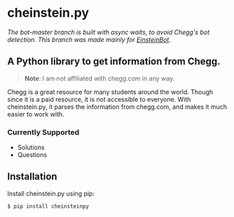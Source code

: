 # cheinstein.py

*The bot-master branch is built with async waits, to avoid Chegg's bot detection. This branch was made mainly for [EinsteinBot](https://github.com/DouglasTaylorSupportGroup/EinsteinBot).*

## A Python library to get information from Chegg.

> **Note**: I am not affiliated with chegg.com in any way.

Chegg is a great resource for many students around the world. Though since it is a paid resource, it is not accessible to everyone. With cheinstein.py, it parses the information from chegg.com, and makes it much easier to work with.

### Currently Supported

- Solutions
- Questions

## Installation

Install cheinstein.py using pip:

```shell
$ pip install cheinsteinpy
```